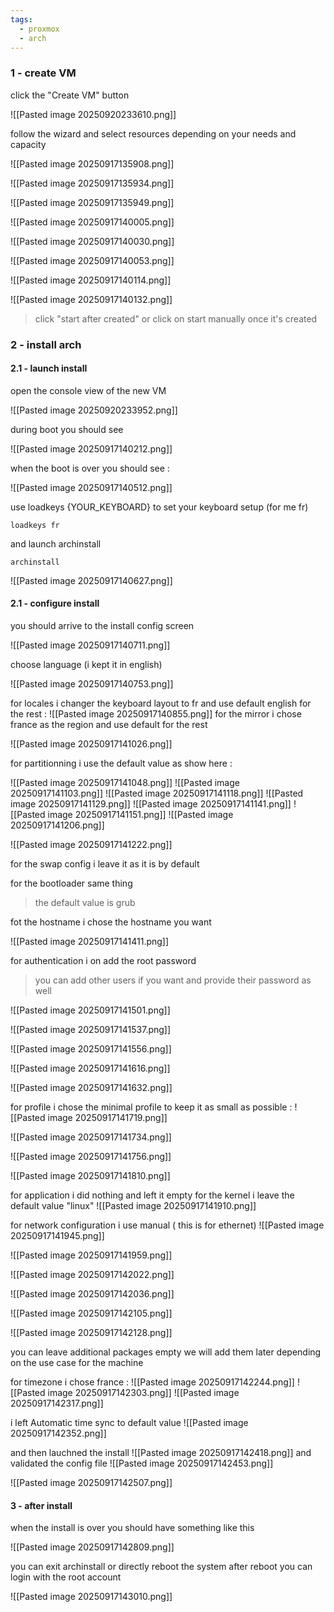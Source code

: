 ```yaml
---
tags:
  - proxmox
  - arch
---
```


### **1 - create VM**

click the "Create VM" button 

![[Pasted image 20250920233610.png]]

follow the wizard and select resources depending on your needs and capacity

![[Pasted image 20250917135908.png]]

![[Pasted image 20250917135934.png]]

![[Pasted image 20250917135949.png]]

![[Pasted image 20250917140005.png]]

![[Pasted image 20250917140030.png]]

![[Pasted image 20250917140053.png]]

![[Pasted image 20250917140114.png]]

![[Pasted image 20250917140132.png]]

>click "start after created"  or click on start manually once it's created

### **2 - install arch**

#### **2.1 - launch install**

open the console view of the new VM

![[Pasted image 20250920233952.png]]

during boot you should see

![[Pasted image 20250917140212.png]]

when the boot is over you should see : 

![[Pasted image 20250917140512.png]]


use loadkeys {YOUR_KEYBOARD} to set your keyboard setup (for me fr)

```
loadkeys fr
```

and launch archinstall

```
archinstall
```


![[Pasted image 20250917140627.png]]


#### **2.1 - configure install**

you should arrive to the install config screen 

![[Pasted image 20250917140711.png]]

choose language (i kept it in english)

![[Pasted image 20250917140753.png]]

for locales i changer the keyboard layout to fr and use default english for the rest : ![[Pasted image 20250917140855.png]]
for the mirror i chose france as the region and use default for the rest

![[Pasted image 20250917141026.png]]

for partitionning i use the default value as show here : 

![[Pasted image 20250917141048.png]]
![[Pasted image 20250917141103.png]]
![[Pasted image 20250917141118.png]]
![[Pasted image 20250917141129.png]]
![[Pasted image 20250917141141.png]]
![[Pasted image 20250917141151.png]]
![[Pasted image 20250917141206.png]]

![[Pasted image 20250917141222.png]]

for the swap config i leave it as it is by default

for the bootloader  same thing 

>the default value is grub

fot the hostname i chose the hostname you want

![[Pasted image 20250917141411.png]]

for authentication i on add the root password  

>you can add other users if you want and provide their password as well

![[Pasted image 20250917141501.png]]

![[Pasted image 20250917141537.png]]

![[Pasted image 20250917141556.png]]

![[Pasted image 20250917141616.png]]

![[Pasted image 20250917141632.png]]


for profile  i chose the minimal profile to keep it as small as possible  :
![[Pasted image 20250917141719.png]]

![[Pasted image 20250917141734.png]]

![[Pasted image 20250917141756.png]]

![[Pasted image 20250917141810.png]]

for application i did nothing and left it empty
for the kernel i leave the default value "linux"
![[Pasted image 20250917141910.png]]

for network configuration i use manual ( this is for ethernet)
![[Pasted image 20250917141945.png]]

![[Pasted image 20250917141959.png]]

![[Pasted image 20250917142022.png]]

![[Pasted image 20250917142036.png]]

![[Pasted image 20250917142105.png]]

![[Pasted image 20250917142128.png]]

you can leave additional packages empty we will add them later depending on the use case for the machine

for timezone i chose france : 
![[Pasted image 20250917142244.png]]
![[Pasted image 20250917142303.png]]
![[Pasted image 20250917142317.png]]

i left Automatic time sync to default value 
![[Pasted image 20250917142352.png]]

and then lauchned the install 
![[Pasted image 20250917142418.png]]
and validated the config file 
![[Pasted image 20250917142453.png]]

![[Pasted image 20250917142507.png]]

#### **3 - after install**

when the install is over you should have something like this

![[Pasted image 20250917142809.png]]

you can exit archinstall or directly reboot the system 
after reboot you can login with the root account

![[Pasted image 20250917143010.png]]